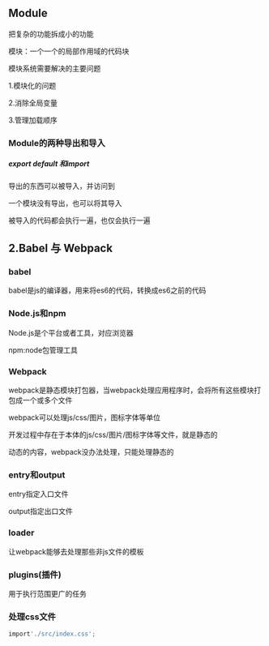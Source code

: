 ## Module

 把复杂的功能拆成小的功能

模块：一个一个的局部作用域的代码块

模块系统需要解决的主要问题 

1.模块化的问题

2.消除全局变量

3.管理加载顺序

###  Module的两种导出和导入

##### export default 和import

导出的东西可以被导入，并访问到

一个模块没有导出，也可以将其导入

被导入的代码都会执行一遍，也仅会执行一遍

## 2.Babel 与 Webpack 

### babel  

babel是js的编译器，用来将es6的代码，转换成es6之前的代码

### Node.js和npm

Node.js是个平台或者工具，对应浏览器

npm:node包管理工具

### Webpack

webpack是静态模块打包器，当webpack处理应用程序时，会将所有这些模块打包成一个或多个文件

webpack可以处理js/css/图片，图标字体等单位

开发过程中存在于本体的js/css/图片/图标字体等文件，就是静态的

动态的内容，webpack没办法处理，只能处理静态的

### entry和output

entry指定入口文件

output指定出口文件

### loader 

让webpack能够去处理那些非js文件的模板 

### plugins(插件)

 用于执行范围更广的任务

### 处理css文件

```js
import'./src/index.css';
```

